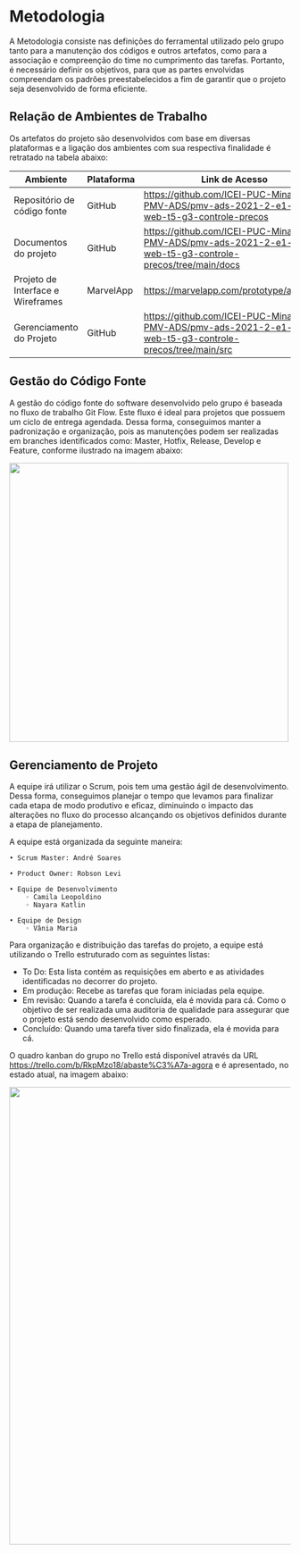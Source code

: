 
# Metodologia
A Metodologia consiste nas definições do ferramental utilizado pelo grupo tanto para a manutenção dos códigos e outros artefatos, como para a associação e compreenção do time no cumprimento das tarefas. Portanto, é necessário definir os objetivos, para que as partes envolvidas compreendam os padrões preestabelecidos a fim de garantir que o projeto seja desenvolvido de forma eficiente.

##  Relação de  Ambientes de Trabalho
Os artefatos do projeto são desenvolvidos com base em diversas plataformas e a ligação dos ambientes com sua respectiva finalidade é retratado na tabela abaixo:


|            Ambiente             |  Plataforma  |  Link de Acesso              |
|---------------------------------|--------------|------------------------------|
|Repositório de código fonte      |    GitHub    |https://github.com/ICEI-PUC-Minas-PMV-ADS/pmv-ads-2021-2-e1-proj-web-t5-g3-controle-precos                            |
|Documentos do projeto            |    GitHub    |https://github.com/ICEI-PUC-Minas-PMV-ADS/pmv-ads-2021-2-e1-proj-web-t5-g3-controle-precos/tree/main/docs             |
|Projeto de Interface e Wireframes|  MarvelApp   |https://marvelapp.com/prototype/a6d8hh5       |
|Gerenciamento do Projeto         |    GitHub    |https://github.com/ICEI-PUC-Minas-PMV-ADS/pmv-ads-2021-2-e1-proj-web-t5-g3-controle-precos/tree/main/src              |



## Gestão do Código Fonte
A gestão do código fonte do software desenvolvido pelo grupo é baseada no fluxo de trabalho Git Flow. Este fluxo é ideal para projetos que possuem um ciclo de entrega agendada. Dessa forma, conseguimos manter a padronização e organização, pois as manutenções podem ser realizadas em branches identificados como: Master, Hotfix, Release, Develop e Feature, conforme ilustrado na imagem abaixo:

<p align-"center">
<img src="https://user-images.githubusercontent.com/91228798/135550946-63455994-400d-417b-808e-c5e20f242dcf.png" width="500px" />
</p>


## Gerenciamento de Projeto
A equipe irá utilizar o Scrum, pois tem uma gestão ágil de desenvolvimento. Dessa forma, conseguimos planejar o tempo que levamos para finalizar cada etapa de modo produtivo e eficaz, diminuindo o impacto das alterações no fluxo do processo alcançando os objetivos definidos durante a etapa de planejamento.

A equipe está organizada da seguinte maneira:
    
    • Scrum Master: André Soares
    
    • Product Owner: Robson Levi
    
    • Equipe de Desenvolvimento
        ◦ Camila Leopoldino
        ◦ Nayara Katlin
        
    • Equipe de Design
        ◦ Vânia Maria


Para organização e distribuição das tarefas do projeto, a equipe está utilizando o Trello estruturado com as seguintes listas: 
   - To Do: Esta lista contém as requisições em aberto e as atividades identificadas no decorrer do projeto.
   - Em produção: Recebe as tarefas que foram iniciadas pela equipe.
   - Em revisão: Quando a tarefa é concluída, ela é movida para cá. Como o objetivo de ser realizada uma auditoria de qualidade para assegurar que o projeto está sendo desenvolvido como esperado.
   - Concluído: Quando uma tarefa tiver sido finalizada, ela é movida para cá.

O quadro kanban do grupo no Trello está disponível através da URL https://trello.com/b/RkpMzo18/abaste%C3%A7a-agora e é apresentado, no estado atual, na imagem abaixo:

<p align- "center">
<img src="https://user-images.githubusercontent.com/91228798/135937099-8ccd4961-06f6-4d80-8300-6542dec3854f.PNG" width="820px" />
</p>

